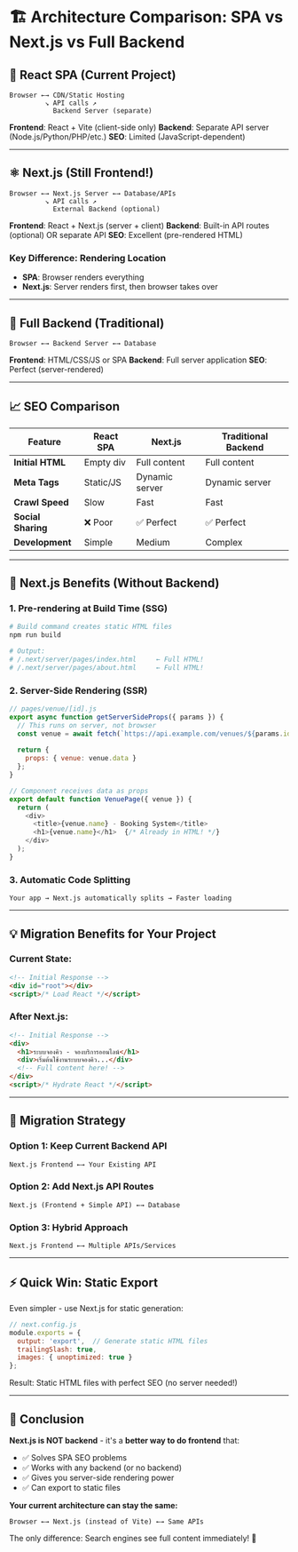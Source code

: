 # 🏗️ Architecture Comparison: SPA vs Next.js vs Full Backend

## 🎯 React SPA (Current Project)
```
Browser ←→ CDN/Static Hosting
         ↘️ API calls ↗️ 
           Backend Server (separate)
```

**Frontend**: React + Vite (client-side only)
**Backend**: Separate API server (Node.js/Python/PHP/etc.)
**SEO**: Limited (JavaScript-dependent)

---

## ⚛️ Next.js (Still Frontend!)
```
Browser ←→ Next.js Server ←→ Database/APIs
         ↘️ API calls ↗️ 
           External Backend (optional)
```

**Frontend**: React + Next.js (server + client)
**Backend**: Built-in API routes (optional) OR separate API
**SEO**: Excellent (pre-rendered HTML)

### Key Difference: **Rendering Location**
- **SPA**: Browser renders everything
- **Next.js**: Server renders first, then browser takes over

---

## 🔧 Full Backend (Traditional)
```
Browser ←→ Backend Server ←→ Database
```

**Frontend**: HTML/CSS/JS or SPA
**Backend**: Full server application
**SEO**: Perfect (server-rendered)

---

## 📈 SEO Comparison

| Feature | React SPA | Next.js | Traditional Backend |
|---------|-----------|---------|-------------------|
| **Initial HTML** | Empty div | Full content | Full content |
| **Meta Tags** | Static/JS | Dynamic server | Dynamic server |
| **Crawl Speed** | Slow | Fast | Fast |
| **Social Sharing** | ❌ Poor | ✅ Perfect | ✅ Perfect |
| **Development** | Simple | Medium | Complex |

---

## 🚀 Next.js Benefits (Without Backend)

### 1. **Pre-rendering at Build Time (SSG)**
```bash
# Build command creates static HTML files
npm run build

# Output:
# /.next/server/pages/index.html     ← Full HTML!
# /.next/server/pages/about.html     ← Full HTML!
```

### 2. **Server-Side Rendering (SSR)**
```javascript
// pages/venue/[id].js
export async function getServerSideProps({ params }) {
  // This runs on server, not browser
  const venue = await fetch(`https://api.example.com/venues/${params.id}`);
  
  return {
    props: { venue: venue.data }
  };
}

// Component receives data as props
export default function VenuePage({ venue }) {
  return (
    <div>
      <title>{venue.name} - Booking System</title>
      <h1>{venue.name}</h1>  {/* Already in HTML! */}
    </div>
  );
}
```

### 3. **Automatic Code Splitting**
```
Your app → Next.js automatically splits → Faster loading
```

---

## 💡 Migration Benefits for Your Project

### Current State:
```html
<!-- Initial Response -->
<div id="root"></div>
<script>/* Load React */</script>
```

### After Next.js:
```html
<!-- Initial Response -->
<div>
  <h1>ระบบจองคิว - จองบริการออนไลน์</h1>
  <div>เริ่มต้นใช้งานระบบจองคิว...</div>
  <!-- Full content here! -->
</div>
<script>/* Hydrate React */</script>
```

---

## 🔄 Migration Strategy

### Option 1: Keep Current Backend API
```
Next.js Frontend ←→ Your Existing API
```

### Option 2: Add Next.js API Routes  
```
Next.js (Frontend + Simple API) ←→ Database
```

### Option 3: Hybrid Approach
```
Next.js Frontend ←→ Multiple APIs/Services
```

---

## ⚡ Quick Win: Static Export

Even simpler - use Next.js for static generation:

```javascript
// next.config.js
module.exports = {
  output: 'export',  // Generate static HTML files
  trailingSlash: true,
  images: { unoptimized: true }
};
```

Result: Static HTML files with perfect SEO (no server needed!)

---

## 🎯 Conclusion

**Next.js is NOT backend** - it's a **better way to do frontend** that:
- ✅ Solves SPA SEO problems
- ✅ Works with any backend (or no backend)
- ✅ Gives you server-side rendering power
- ✅ Can export to static files

**Your current architecture can stay the same:**
```
Browser ←→ Next.js (instead of Vite) ←→ Same APIs
```

The only difference: Search engines see full content immediately! 🚀